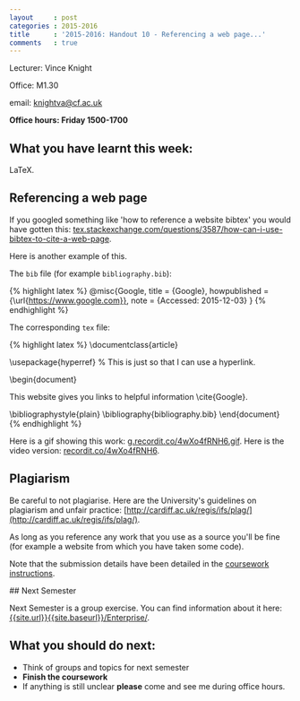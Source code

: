 ```yaml
---
layout     : post
categories : 2015-2016
title      : '2015-2016: Handout 10 - Referencing a web page...'
comments   : true
---
```

Lecturer: Vince Knight

Office: M1.30

email: knightva@cf.ac.uk

**Office hours: Friday 1500-1700**

## What you have learnt this week:

LaTeX.

## Referencing a web page

If you googled something like 'how to reference a website bibtex' you would have
gotten this:
[tex.stackexchange.com/questions/3587/how-can-i-use-bibtex-to-cite-a-web-page](http://tex.stackexchange.com/questions/3587/how-can-i-use-bibtex-to-cite-a-web-page).

Here is another example of this.

The `bib` file (for example `bibliography.bib`):

{% highlight latex %}
@misc{Google,
  title = {Google},
  howpublished = {\url{https://www.google.com}},
  note = {Accessed: 2015-12-03}
}
{% endhighlight %}

The corresponding `tex` file:

{% highlight latex %}
\documentclass{article}

\usepackage{hyperref}  % This is just so that I can use a hyperlink.

\begin{document}

This website gives you links to helpful information \cite{Google}.

\bibliographystyle{plain}
\bibliography{bibliography.bib}
\end{document}
{% endhighlight %}

Here is a gif showing this work: [g.recordit.co/4wXo4fRNH6.gif](http://g.recordit.co/4wXo4fRNH6.gif).
Here is the video version: [recordit.co/4wXo4fRNH6](http://recordit.co/4wXo4fRNH6).

## Plagiarism

Be careful to not plagiarise. Here are the University's guidelines on plagiarism and unfair practice: [http://cardiff.ac.uk/regis/ifs/plag/](http://cardiff.ac.uk/regis/ifs/plag/).

As long as you reference any work that you use as a source you'll be fine (for example a website from which you have taken some code).

Note that the submission details have been detailed in the [coursework instructions]({{site.baseurl}}/Assessment/IndividualCoursework/).


## Next Semester

Next Semester is a group exercise. You can find information about it here: [{{site.url}}{{site.baseurl}}/Enterprise/]({{site.baseurl}}/Enterprise/).

## What you should do next:

- Think of groups and topics for next semester
- **Finish the coursework**
- If anything is still unclear **please** come and see me during office hours.
